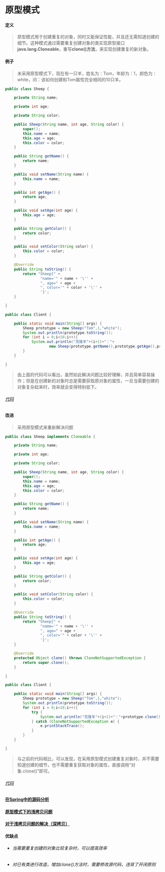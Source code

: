 # 原型模式

#### 定义

>原型模式用于创建重复的对象，同时又能保证性能，并且还无需知道创建的细节。这种模式通过需要重复创建对象的类实现原型接口**java.lang.Cloneable**，重写**clone()方法**，来实现创建重复的新对象。

#### 例子

>未采用原型模式下，现在有一只羊，姓名为：Tom，年龄为：1，颜色为：white，问：该如何创建和Tom属性完全相同的10只羊。

```java
public class Sheep {

    private String name;

    private int age;

    private String color;

    public Sheep(String name, int age, String color) {
        super();
        this.name = name;
        this.age = age;
        this.color = color;
    }

    public String getName() {
        return name;
    }

    public void setName(String name) {
        this.name = name;
    }

    public int getAge() {
        return age;
    }

    public void setAge(int age) {
        this.age = age;
    }

    public String getColor() {
        return color;
    }

    public void setColor(String color) {
        this.color = color;
    }

    @Override
    public String toString() {
        return "Sheep{" +
                "name='" + name + '\'' +
                ", age=" + age +
                ", color='" + color + '\'' +
                '}';
    }

}

public class Client {

    public static void main(String[] args) {
        Sheep prototype = new Sheep("Tom",1,"white");
        System.out.println(prototype.toString());
        for (int i = 0;i<10;i++){
            System.out.println("克隆羊"+(i+1)+"："+
                    new Sheep(prototype.getName(),prototype.getAge(),prototype.getColor()).toString());
        }
    }

}
```

>由上面的代码可以看出，虽然如此解决问题比较好理解，并且简单容易操作；但是在创建新的对象时总是需要获取原对象的属性，一旦当需要创建的对象复杂起来时，效率就会变得特别低下。

###### [代码](../../../../../src/main/java/org/fade/pattern/cp/prototype/example)

#### 改进

>采用原型模式来重新解决问题

```java
public class Sheep implements Cloneable {

    private String name;

    private int age;

    private String color;

    public Sheep(String name, int age, String color) {
        super();
        this.name = name;
        this.age = age;
        this.color = color;
    }

    public String getName() {
        return name;
    }

    public void setName(String name) {
        this.name = name;
    }

    public int getAge() {
        return age;
    }

    public void setAge(int age) {
        this.age = age;
    }

    public String getColor() {
        return color;
    }

    public void setColor(String color) {
        this.color = color;
    }

    @Override
    public String toString() {
        return "Sheep{" +
                "name='" + name + '\'' +
                ", age=" + age +
                ", color='" + color + '\'' +
                '}';
    }

    @Override
    protected Object clone() throws CloneNotSupportedException {
        return super.clone();
    }

}

public class Client {

    public static void main(String[] args) {
        Sheep prototype = new Sheep("Tom",1,"white");
        System.out.println(prototype.toString());
        for (int i = 0;i<10;i++){
            try {
                System.out.println("克隆羊"+(i+1)+"："+prototype.clone().toString());
            } catch (CloneNotSupportedException e) {
                e.printStackTrace();
            }
        }
    }

}
```

>与之前的代码相比，可以发现，在采用原型模式创建重复对象时，并不需要知道创建的细节，也不需要重复获取对象的属性，直接调用“对象.clone()”即可。

###### [代码](../../../../../src/main/java/org/fade/pattern/cp/prototype/improve)

#### [在Spring中的源码分析](spring.md)

#### [原型模式下的浅拷贝问题](shallow.md)

#### [对于浅拷贝问题的解决（深拷贝）](deep.md)

#### 优缺点

* ###### 当需要重复创建的对象比较复杂时，可以提高效率

* ###### 对已有类进行改造，增加clone()方法时，需要修改源代码，违背了开闭原则

